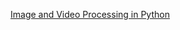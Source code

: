 [Image and Video Processing in Python](http://pythonforengineers.com/image-and-video-processing-in-python/)
